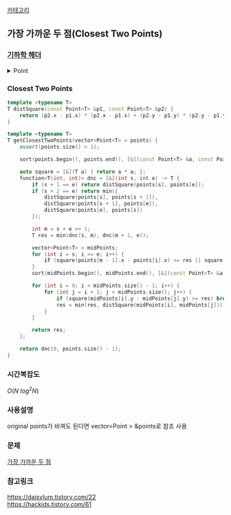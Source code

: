 [카테고리](/README.md)
## 가장 가까운 두 점(Closest Two Points)
### [기하학 헤더](/기하학/Geometry%20Header.md)
<details>
<summary>Point</summary>

```cpp
template <typename T>
struct Point {
    T x, y;
    
    bool operator<(const Point &other) const { return tie(x, y) < tie(other.x, other.y); }
    Point operator-(const Point &other) const { return {x - other.x, y - other.y}; }
};
```
</details>

### Closest Two Points
```cpp
template <typename T>
T distSquare(const Point<T> &p1, const Point<T> &p2) {
    return (p2.x - p1.x) * (p2.x - p1.x) + (p2.y - p1.y) * (p2.y - p1.y);
}

template <typename T>
T getClosestTwoPoints(vector<Point<T> > points) {
    assert(points.size() > 1);

    sort(points.begin(), points.end(), [&](const Point<T> &a, const Point<T> &b) { return a.x < b.x; });

    auto square = [&](T a) { return a * a; };
    function<T(int, int)> dnc = [&](int s, int e) -> T {
        if (s + 1 == e) return distSquare(points[s], points[e]);
        if (s + 2 == e) return min({
            distSquare(points[s], points[s + 1]),
            distSquare(points[s + 1], points[e]),
            distSquare(points[e], points[s])
        });

        int m = s + e >> 1;
        T res = min(dnc(s, m), dnc(m + 1, e));

        vector<Point<T> > midPoints;
        for (int i = s; i <= e; i++) {
            if (square(points[m - 1].x - points[i].x) <= res || square(points[m].x - points[i].x) <= res) midPoints.push_back(points[i]);
        }
        sort(midPoints.begin(), midPoints.end(), [&](const Point<T> &a, const Point<T> &b) { return a.y < b.y; });

        for (int i = 0; i < midPoints.size() - 1; i++) {
            for (int j = i + 1; j < midPoints.size(); j++) {
                if (square(midPoints[i].y - midPoints[j].y) >= res) break;
                res = min(res, distSquare(midPoints[i], midPoints[j]));
            }
        }

        return res;
    };

    return dnc(0, points.size() - 1);
}
```
### 시간복잡도 
$O(N ~log^2 N)$   

### 사용설명
original points가 바껴도 된다면 vector<Point<T> > &points로 참조 사용   

### 문제
[가장 가까운 두 점](https://www.acmicpc.net/problem/2261)   

### 참고링크
https://daisylum.tistory.com/22   
https://hackids.tistory.com/61
